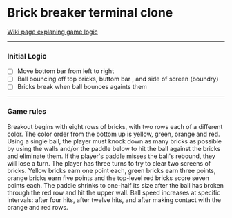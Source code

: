 # Brick breaker terminal clone

[Wiki page explaning game logic](https://en.wikipedia.org/wiki/Breakout_(video_game))

---

### Initial Logic
- [ ] Move bottom bar from left to right 
- [ ] Ball bouncing off top bricks, buttom bar , and side of screen (boundry)
- [ ] Bricks break when ball bounces againts them

---

### Game rules 

Breakout begins with eight rows of bricks, with two rows each of a different color. The color order from the bottom up is yellow, green, orange and red. Using a single ball, the player must knock down as many bricks as possible by using the walls and/or the paddle below to hit the ball against the bricks and eliminate them. If the player's paddle misses the ball's rebound, they will lose a turn. The player has three turns to try to clear two screens of bricks. Yellow bricks earn one point each, green bricks earn three points, orange bricks earn five points and the top-level red bricks score seven points each. The paddle shrinks to one-half its size after the ball has broken through the red row and hit the upper wall. Ball speed increases at specific intervals: after four hits, after twelve hits, and after making contact with the orange and red rows.
